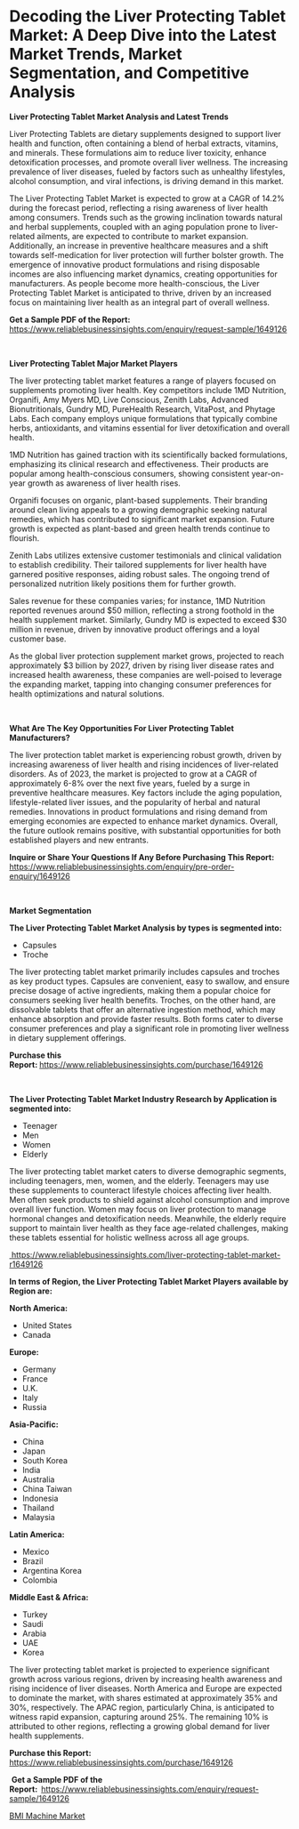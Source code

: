 <p><h1>Decoding the Liver Protecting Tablet Market: A Deep Dive into the Latest Market Trends, Market Segmentation, and Competitive Analysis</h1></p><p><strong>Liver Protecting Tablet Market Analysis and Latest Trends</strong></p>
<p><p>Liver Protecting Tablets are dietary supplements designed to support liver health and function, often containing a blend of herbal extracts, vitamins, and minerals. These formulations aim to reduce liver toxicity, enhance detoxification processes, and promote overall liver wellness. The increasing prevalence of liver diseases, fueled by factors such as unhealthy lifestyles, alcohol consumption, and viral infections, is driving demand in this market.</p><p>The Liver Protecting Tablet Market is expected to grow at a CAGR of 14.2% during the forecast period, reflecting a rising awareness of liver health among consumers. Trends such as the growing inclination towards natural and herbal supplements, coupled with an aging population prone to liver-related ailments, are expected to contribute to market expansion. Additionally, an increase in preventive healthcare measures and a shift towards self-medication for liver protection will further bolster growth. The emergence of innovative product formulations and rising disposable incomes are also influencing market dynamics, creating opportunities for manufacturers. As people become more health-conscious, the Liver Protecting Tablet Market is anticipated to thrive, driven by an increased focus on maintaining liver health as an integral part of overall wellness.</p></p>
<p><strong>Get a Sample PDF of the Report:&nbsp;</strong> <a href="https://www.reliablebusinessinsights.com/enquiry/request-sample/1649126?utm_campaign=2268&utm_medium=2&utm_source=Github&utm_content=ia&utm_term=08032025&utm_id=liver-protecting-tablet">https://www.reliablebusinessinsights.com/enquiry/request-sample/1649126</a></p>
<p>&nbsp;</p>
<p><strong>Liver Protecting Tablet Major Market Players</strong></p>
<p><p>The liver protecting tablet market features a range of players focused on supplements promoting liver health. Key competitors include 1MD Nutrition, Organifi, Amy Myers MD, Live Conscious, Zenith Labs, Advanced Bionutritionals, Gundry MD, PureHealth Research, VitaPost, and Phytage Labs. Each company employs unique formulations that typically combine herbs, antioxidants, and vitamins essential for liver detoxification and overall health.</p><p>1MD Nutrition has gained traction with its scientifically backed formulations, emphasizing its clinical research and effectiveness. Their products are popular among health-conscious consumers, showing consistent year-on-year growth as awareness of liver health rises.</p><p>Organifi focuses on organic, plant-based supplements. Their branding around clean living appeals to a growing demographic seeking natural remedies, which has contributed to significant market expansion. Future growth is expected as plant-based and green health trends continue to flourish.</p><p>Zenith Labs utilizes extensive customer testimonials and clinical validation to establish credibility. Their tailored supplements for liver health have garnered positive responses, aiding robust sales. The ongoing trend of personalized nutrition likely positions them for further growth.</p><p>Sales revenue for these companies varies; for instance, 1MD Nutrition reported revenues around $50 million, reflecting a strong foothold in the health supplement market. Similarly, Gundry MD is expected to exceed $30 million in revenue, driven by innovative product offerings and a loyal customer base.</p><p>As the global liver protection supplement market grows, projected to reach approximately $3 billion by 2027, driven by rising liver disease rates and increased health awareness, these companies are well-poised to leverage the expanding market, tapping into changing consumer preferences for health optimizations and natural solutions.</p></p>
<p>&nbsp;</p>
<p><strong>What Are The Key Opportunities For Liver Protecting Tablet Manufacturers?</strong></p>
<p><p>The liver protection tablet market is experiencing robust growth, driven by increasing awareness of liver health and rising incidences of liver-related disorders. As of 2023, the market is projected to grow at a CAGR of approximately 6-8% over the next five years, fueled by a surge in preventive healthcare measures. Key factors include the aging population, lifestyle-related liver issues, and the popularity of herbal and natural remedies. Innovations in product formulations and rising demand from emerging economies are expected to enhance market dynamics. Overall, the future outlook remains positive, with substantial opportunities for both established players and new entrants.</p></p>
<p><strong>Inquire or Share Your Questions If Any Before Purchasing This Report:</strong> <a href="https://www.reliablebusinessinsights.com/enquiry/pre-order-enquiry/1649126?utm_campaign=2268&utm_medium=2&utm_source=Github&utm_content=ia&utm_term=08032025&utm_id=liver-protecting-tablet">https://www.reliablebusinessinsights.com/enquiry/pre-order-enquiry/1649126</a></p>
<p>&nbsp;</p>
<p><strong>Market Segmentation</strong></p>
<p><strong>The Liver Protecting Tablet Market Analysis by types is segmented into:</strong></p>
<p><ul><li>Capsules</li><li>Troche</li></ul></p>
<p><p>The liver protecting tablet market primarily includes capsules and troches as key product types. Capsules are convenient, easy to swallow, and ensure precise dosage of active ingredients, making them a popular choice for consumers seeking liver health benefits. Troches, on the other hand, are dissolvable tablets that offer an alternative ingestion method, which may enhance absorption and provide faster results. Both forms cater to diverse consumer preferences and play a significant role in promoting liver wellness in dietary supplement offerings.</p></p>
<p><strong>Purchase this Report:&nbsp;</strong><a href="https://www.reliablebusinessinsights.com/purchase/1649126?utm_campaign=2268&utm_medium=2&utm_source=Github&utm_content=ia&utm_term=08032025&utm_id=liver-protecting-tablet">https://www.reliablebusinessinsights.com/purchase/1649126</a></p>
<p>&nbsp;</p>
<p><strong>The Liver Protecting Tablet Market Industry Research by Application is segmented into:</strong></p>
<p><ul><li>Teenager</li><li>Men</li><li>Women</li><li>Elderly</li></ul></p>
<p><p>The liver protecting tablet market caters to diverse demographic segments, including teenagers, men, women, and the elderly. Teenagers may use these supplements to counteract lifestyle choices affecting liver health. Men often seek products to shield against alcohol consumption and improve overall liver function. Women may focus on liver protection to manage hormonal changes and detoxification needs. Meanwhile, the elderly require support to maintain liver health as they face age-related challenges, making these tablets essential for holistic wellness across all age groups.</p></p>
<p><a href="https://www.reliablebusinessinsights.com/liver-protecting-tablet-market-r1649126?utm_campaign=2268&utm_medium=2&utm_source=Github&utm_content=ia&utm_term=08032025&utm_id=liver-protecting-tablet">&nbsp;https://www.reliablebusinessinsights.com/liver-protecting-tablet-market-r1649126</a></p>
<p><strong>In terms of Region, the Liver Protecting Tablet Market Players available by Region are:</strong></p>
<p>
    <p> <strong> North America: </strong>
        <ul>
            <li>United States</li>
            <li>Canada</li>
        </ul>
        </p> 
    <p> <strong> Europe: </strong>
        <ul>
            <li>Germany</li>
            <li>France</li>
            <li>U.K.</li>
            <li>Italy</li>
            <li>Russia</li>
        </ul>
        </p> 
    <p> <strong> Asia-Pacific: </strong>
        <ul>
            <li>China</li>
            <li>Japan</li>
            <li>South Korea</li>
            <li>India</li>
            <li>Australia</li>
            <li>China Taiwan</li>
            <li>Indonesia</li>
            <li>Thailand</li>
            <li>Malaysia</li>
        </ul>
        </p> 
    <p> <strong> Latin America: </strong>
        <ul>
            <li>Mexico</li>
            <li>Brazil</li>
            <li>Argentina Korea</li>
            <li>Colombia</li>
        </ul>
        </p> 
    <p> <strong> Middle East & Africa: </strong>
        <ul>
            <li>Turkey</li>
            <li>Saudi</li>
            <li>Arabia</li>
            <li>UAE</li>
            <li>Korea</li>
        </ul>
    </p>
    </p>
<p><p>The liver protecting tablet market is projected to experience significant growth across various regions, driven by increasing health awareness and rising incidence of liver diseases. North America and Europe are expected to dominate the market, with shares estimated at approximately 35% and 30%, respectively. The APAC region, particularly China, is anticipated to witness rapid expansion, capturing around 25%. The remaining 10% is attributed to other regions, reflecting a growing global demand for liver health supplements.</p></p>
<p><strong>Purchase this Report: </strong><a href="https://www.reliablebusinessinsights.com/purchase/1649126?utm_campaign=2268&utm_medium=2&utm_source=Github&utm_content=ia&utm_term=08032025&utm_id=liver-protecting-tablet">https://www.reliablebusinessinsights.com/purchase/1649126</a></p>
<p>&nbsp;<strong>Get a Sample PDF of the Report:&nbsp;&nbsp;</strong><a href="https://www.reliablebusinessinsights.com/enquiry/request-sample/1649126?utm_campaign=2268&utm_medium=2&utm_source=Github&utm_content=ia&utm_term=08032025&utm_id=liver-protecting-tablet">https://www.reliablebusinessinsights.com/enquiry/request-sample/1649126</a></p>
<p><strong></strong></p>
<p><p><a href="https://github.com/LilianFaulkner65/Market-Research-Report-List-1/blob/main/bmi-machine-market.md?utm_campaign=2268&utm_medium=2&utm_source=Github&utm_content=ia&utm_term=08032025&utm_id=liver-protecting-tablet">BMI Machine Market</a></p></p>